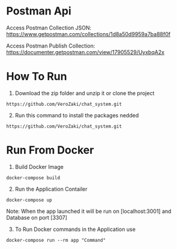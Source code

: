 # Postman Api
Access Postman Collection JSON: https://www.getpostman.com/collections/1d8a50d9959a7ba88f0f

Access Postman Publish Collection: https://documenter.getpostman.com/view/17905529/UyxbqA2x

# How To Run 

1. Download the zip folder and unzip it or clone the project
```
https://github.com/VeroZaki/chat_system.git
```

2. Run this command to install the packages nedded
```
https://github.com/VeroZaki/chat_system.git
```
# Run From Docker
1. Build Docker Image
```
docker-compose build
```

2. Run the Application Contailer
```
docker-compose up
```
Note: When the app launched it will be run on [localhost:3001] and Database on port [3307]

3. To Run Docker commands in the Application use
```
docker-compose run --rm app "Command"
```